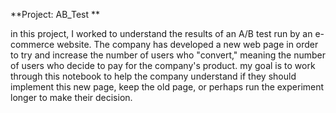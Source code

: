 **Project: AB_Test **

in this project, I worked to understand the results of an A/B test run by an e-commerce website. 
The company has developed a new web page in order to try and increase the number of users who "convert,"
meaning the number of users who decide to pay for the company's product. 
my goal is to work through this notebook to help the company understand if they should implement this new page, keep the old page, 
or perhaps run the experiment longer to make their decision.
